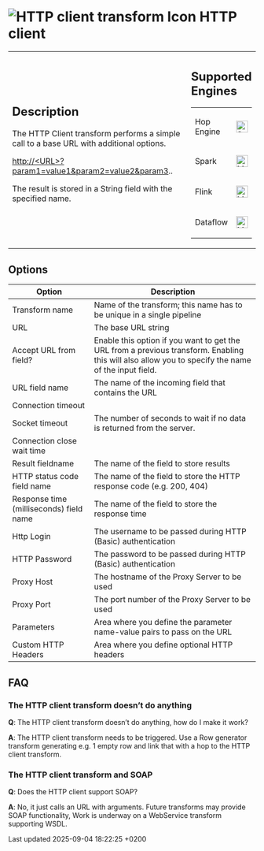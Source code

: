 <div id="header">

# <span class="image image-doc-icon">![HTTP client transform Icon](../assets/images/transforms/icons/http.svg)</span> HTTP client

</div>

<div id="content">

<div id="preamble">

<div class="sectionbody">

<table>
<colgroup>
<col style="width: 75%" />
<col style="width: 25%" />
</colgroup>
<tbody>
<tr class="odd">
<td><div class="content">
<div class="sect1">
<h2 id="_description">Description</h2>
<div class="sectionbody">
<div class="paragraph">
<p>The HTTP Client transform performs a simple call to a base URL with additional options.</p>
</div>
<div class="exampleblock">
<div class="content">
<div class="paragraph">
<p><a href="http://%3CURL%3E?param1=value1&amp;param2=value2&amp;param3" class="uri bare">http://&lt;URL&gt;?param1=value1&amp;param2=value2&amp;param3</a>..</p>
</div>
</div>
</div>
<div class="paragraph">
<p>The result is stored in a String field with the specified name.</p>
</div>
</div>
</div>
</div></td>
<td><div class="content">
<div class="sect1">
<h2 id="_supported_engines">Supported Engines</h2>
<div class="sectionbody">
<table>
<tbody>
<tr class="odd">
<td><p>Hop Engine</p></td>
<td><div class="content">
<div class="paragraph">
<p><span class="image"><img src="../assets/images/check_mark.svg" alt="Supported" width="24" /></span></p>
</div>
</div></td>
</tr>
<tr class="even">
<td><p>Spark</p></td>
<td><div class="content">
<div class="paragraph">
<p><span class="image"><img src="../assets/images/question_mark.svg" alt="Maybe Supported" width="24" /></span></p>
</div>
</div></td>
</tr>
<tr class="odd">
<td><p>Flink</p></td>
<td><div class="content">
<div class="paragraph">
<p><span class="image"><img src="../assets/images/question_mark.svg" alt="Maybe Supported" width="24" /></span></p>
</div>
</div></td>
</tr>
<tr class="even">
<td><p>Dataflow</p></td>
<td><div class="content">
<div class="paragraph">
<p><span class="image"><img src="../assets/images/question_mark.svg" alt="Maybe Supported" width="24" /></span></p>
</div>
</div></td>
</tr>
</tbody>
</table>
</div>
</div>
</div></td>
</tr>
</tbody>
</table>

</div>

</div>

<div class="sect1">

## Options

<div class="sectionbody">

| Option                                  | Description                                                                                                                                        |
| --------------------------------------- | -------------------------------------------------------------------------------------------------------------------------------------------------- |
| Transform name                          | Name of the transform; this name has to be unique in a single pipeline                                                                             |
| URL                                     | The base URL string                                                                                                                                |
| Accept URL from field?                  | Enable this option if you want to get the URL from a previous transform. Enabling this will also allow you to specify the name of the input field. |
| URL field name                          | The name of the incoming field that contains the URL                                                                                               |
| Connection timeout                      |                                                                                                                                                    |
| Socket timeout                          | The number of seconds to wait if no data is returned from the server.                                                                              |
| Connection close wait time              |                                                                                                                                                    |
| Result fieldname                        | The name of the field to store results                                                                                                             |
| HTTP status code field name             | The name of the field to store the HTTP response code (e.g. 200, 404)                                                                              |
| Response time (milliseconds) field name | The name of the field to store the response time                                                                                                   |
| Http Login                              | The username to be passed during HTTP (Basic) authentication                                                                                       |
| HTTP Password                           | The password to be passed during HTTP (Basic) authentication                                                                                       |
| Proxy Host                              | The hostname of the Proxy Server to be used                                                                                                        |
| Proxy Port                              | The port number of the Proxy Server to be used                                                                                                     |
| Parameters                              | Area where you define the parameter name-value pairs to pass on the URL                                                                            |
| Custom HTTP Headers                     | Area where you define optional HTTP headers                                                                                                        |

</div>

</div>

<div class="sect1">

## FAQ

<div class="sectionbody">

<div class="sect2">

### The HTTP client transform doesn’t do anything

<div class="paragraph">

**Q**: The HTTP client transform doesn’t do anything, how do I make it work?

</div>

<div class="paragraph">

**A**: The HTTP client transform needs to be triggered. Use a Row generator transform generating e.g. 1 empty row and link that with a hop to the HTTP client transform.

</div>

</div>

<div class="sect2">

### The HTTP client transform and SOAP

<div class="paragraph">

**Q**: Does the HTTP client support SOAP?

</div>

<div class="paragraph">

**A**: No, it just calls an URL with arguments. Future transforms may provide SOAP functionality, Work is underway on a WebService transform supporting WSDL.

</div>

</div>

</div>

</div>

</div>

<div id="footer">

<div id="footer-text">

Last updated 2025-09-04 18:22:25 +0200

</div>

</div>
